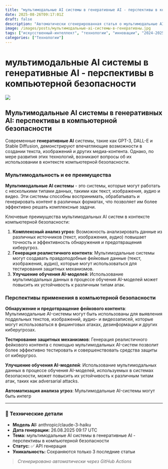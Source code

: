 ```yaml
---
title: "мультимодальные AI системы в генеративные AI - перспективы в компьютерной безопасности"
date: 2025-08-26T09:17:01Z
draft: false
description: "Автоматически сгенерированная статья о мультимодальные AI системы в генеративные AI - перспективы в компьютерной безопасности"
image: /images/posts/мультимодальные-ai-системы-в-генеративны.jpg
tags: ["искусственный-интеллект", "технологии", "инновации", "2024-2025"]
categories: ["Технологии"]
---
```


# мультимодальные AI системы в генеративные AI - перспективы в компьютерной безопасности

![](/images/posts/мультимодальные-ai-системы-в-генеративны.jpg)

## Мультимодальные AI системы в генеративных AI: перспективы в компьютерной безопасности

Современные **генеративные AI** системы, такие как GPT-3, DALL-E и Stable Diffusion, демонстрируют впечатляющие возможности в создании текста, изображений и других медиа-контента. Однако, по мере развития этих технологий, возникают вопросы об их использовании в контексте компьютерной безопасности.

### Мультимодальность и ее преимущества

**Мультимодальные AI системы** - это системы, которые могут работать с несколькими типами данных, такими как текст, изображения, аудио и видео. Эти системы способны воспринимать, обрабатывать и генерировать контент в различных форматах, что позволяет им более эффективно решать комплексные задачи.

Ключевые преимущества мультимодальных AI систем в контексте компьютерной безопасности:

1. **Комплексный анализ угроз**: Возможность анализировать данные из различных источников (текст, изображения, аудио) повышает точность и эффективность обнаружения и предотвращения киберугроз.
2. **Генерация реалистичного контента**: Мультимодальные системы могут создавать правдоподобные фейковые данные (текст, изображения, аудио), которые могут использоваться для тестирования защитных механизмов.
3. **Улучшение обучения AI-моделей**: Использование мультимодальных данных в процессе обучения AI-моделей может повысить их устойчивость к различным типам атак.

### Перспективы применения в компьютерной безопасности

**Обнаружение и предотвращение фейкового контента**: Мультимодальные AI-системы могут быть использованы для выявления поддельных текстов, изображений, аудио- и видеозаписей, которые могут использоваться в фишинговых атаках, дезинформации и других киберугрозах.

**Тестирование защитных механизмов**: Генерация реалистичного фейкового контента с помощью мультимодальных AI-систем позволит более эффективно тестировать и совершенствовать средства защиты от киберугроз.

**Улучшение обучения AI-моделей**: Использование мультимодальных данных в процессе обучения AI-моделей, используемых в системах безопасности, может повысить их устойчивость к различным типам атак, таких как adversarial attacks.

**Автоматизация анализа угроз**: Мультимодальные AI-системы могут быть интегр

---

### 🔧 Технические детали

- **Модель AI:** anthropic/claude-3-haiku
- **Дата генерации:** 26.08.2025 09:17 UTC
- **Тема:** мультимодальные AI системы в генеративные AI - перспективы в компьютерной безопасности
- **Статус:** ✅ API генерация
- **Уникальность:** Сохраняются только 3 последние статьи

> *Сгенерировано автоматически через GitHub Actions*
